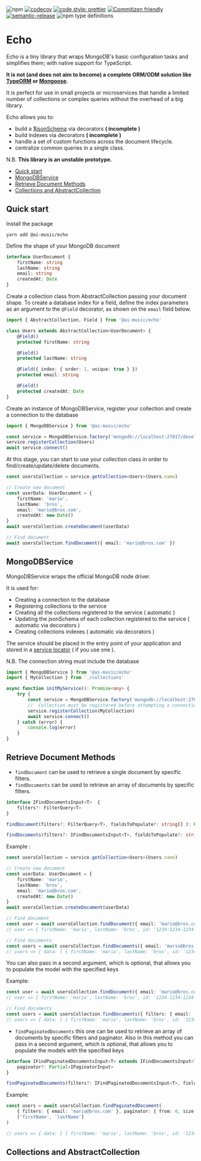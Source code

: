 ![npm](https://img.shields.io/npm/v/@ai-music/echo?label=current%20version)
[![codecov](https://codecov.io/gh/ai-music/echo/branch/master/graph/badge.svg)](https://codecov.io/gh/ai-music/echo)
[![code style: prettier](https://img.shields.io/badge/code_style-prettier-ff69b4.svg?style=flat-square)](https://github.com/prettier/prettier)
[![Commitizen friendly](https://img.shields.io/badge/commitizen-friendly-brightgreen.svg)](http://commitizen.github.io/cz-cli/)
[![semantic-release](https://img.shields.io/badge/%20%20%F0%9F%93%A6%F0%9F%9A%80-semantic--release-e10079.svg)](https://github.com/semantic-release/semantic-release)
![npm type definitions](https://img.shields.io/npm/types/typescript)

# Echo

Echo is a tiny library that wraps MongoDB's basic configuration tasks and simplifies them; with native support for TypeScript.

**It is not (and does not aim to become) a complete ORM/ODM solution like [TypeORM](https://github.com/typeorm/typeorm) or [Mongoose](https://mongoosejs.com/).**

It is perfect for use in small projects or microservices that handle a limited number of collections or complex queries without the overhead of a big library.

Echo allows you to:

-   build a [\$jsonSchema](https://docs.mongodb.com/manual/reference/operator/query/jsonSchema/) via decorators **( incomplete )**
-   build indexes via decorators **( incomplete )**
-   handle a set of custom functions across the document lifecycle.
-   centralize common queries in a single class.

N.B.
**This library is an unstable prototype.**

-   [Quick start](#quick-start)
-   [MongoDBService](#MongoDBService)
-   [Retrieve Document Methods](#retrieve-document-methods)
-   [Collections and AbstractCollection](#collections-and-abstractcollection)

## Quick start

Install the package

```shell script
yarn add @ai-music/echo
```

Define the shape of your MongoDB document

```typescript
interface UserDocument {
    firstName: string
    lastName: string
    email: string
    createdAt: Date
}
```

Create a collection class from AbstractCollection passing your document shape. To create a database index for a field, define the index parameters as an argument to the `@Field` decorator, as shown on the `email` field below.

```typescript
import { AbstractCollection, Field } from '@ai-music/echo'

class Users extends AbstractCollection<UserDocument> {
    @Field()
    protected firstName: string

    @Field()
    protected lastName: string

    @Field({ index: { order: 1, unique: true } })
    protected email: string

    @Field()
    protected createdAt: Date
}
```

Create an instance of MongoDBService, register your collection and create a connection to the database

```typescript
import { MongoDBService } from '@ai-music/echo'

const service = MongoDBService.factory('mongodb://localhost:27017/development', { appName: 'MyService' })
service.registerCollection(Users)
await service.connect()
```

At this stage, you can start to use your collection class in order to find/create/update/delete documents.

```typescript
const usersCollection = service.getCollection<Users>(Users.name)

// Create new document
const userData: UserDocument = {
    firstName: 'mario',
    lastName: 'bros',
    email: 'mario@bros.com',
    createdAt: new Date()
}
await usersCollection.createDocument(userData)

// Find document
await usersCollection.findDocument({ email: 'mario@bros.com' })
```

## MongoDBService

MongoDBService wraps the official MongoDB node driver.

It is used for:

-   Creating a connection to the database
-   Registering collections to the service
-   Creating all the collections registered to the service ( automatic )
-   Updating the jsonSchema of each collection registered to the service ( automatic via decorators )
-   Creating collections indexes ( automatic via decorators )

The service should be placed in the entry point of your application and stored in a [service locator](https://en.wikipedia.org/wiki/Service_locator_pattern) ( if you use one ).

N.B.
The connection string must include the database

```typescript
import { MongoDBService } from '@ai-music/echo'
import { MyCollection } from './collections'

async function initMyService(): Promise<any> {
    try {
        const service = MongoDBService.factory('mongodb://localhost:27017/development', { appName: 'MyService' })
        //  Collection must be registered before attempting a connection
        service.registerCollection(MyCollection)
        await service.connect()
    } catch (error) {
        console.log(error)
    }
}
```

## Retrieve Document Methods

-   `findDocument` can be used to retrieve a single document by specific filters.
-   `findDocuments` can be used to retrieve an array of documents by specific filters.

```typescript
interface IFindDocumentsInput<T>  {
	filters?: FilterQuery<T>
}

findDocument(filters?: FilterQuery<T>, fieldsToPopulate?: string[] ): Promise<T | null>

findDocuments(filters?: IFindDocumentsInput<T>, fieldsToPopulate?: string[] ): Promise<IDocumentsResponse<T>>

```

Example :

```typescript
const usersCollection = service.getCollection<Users>(Users.name)

// Create new document
const userData: UserDocument = {
    firstName: 'mario',
    lastName: 'bros',
    email: 'mario@bros.com',
    createdAt: new Date()
}
await usersCollection.createDocument(userData)

// Find document
const user = await usersCollection.findDocument({ email: 'mario@bros.com' })
// user => { firstName: 'mario', lastName: 'bros', id: '1234-1234-1234-1234', email: 'mario@bros.com', createdAt: '2021-02-05T14:42:44.758Z' }

// Find documents
const users = await usersCollection.findDocuments({ email: 'mario@bros.com' })
// users => { data: [ { firstName: 'mario', lastName: 'bros', id: '1234-1234-1234-1234', email: 'mario@bros.com', createdAt: '2021-02-05T14:42:44.758Z' } ] }
```

You can also pass in a second argument, which is optional, that allows you to populate the model with the specified keys

Example:

```typescript
const user = await usersCollection.findDocument({ email: 'mario@bros.com' }, ['firstName', 'lastName'])
// user => { firstName: 'mario', lastName: 'bros', id: '1234-1234-1234-1234' }

// Find documents
const users = await usersCollection.findDocuments({ filters: { email: 'mario@bros.com' } }, ['firstName', 'lastName'])
// users => { data: [ { firstName: 'mario', lastName: 'bros', id: '1234-1234-1234-1234' } ] }
```

-   `findPaginatedDocuments` this one can be used to retrieve an array of documents by specific filters and paginator.
    Also in this method you can pass in a second argument, which is optional, that allows you to populate the models with the specified keys

```typescript
interface IFindPaginatedDocumentsInput<T> extends IFindDocumentsInput<T> {
	paginator?: Partial<IPaginatorInput>
}

findPaginatedDocuments(filters?: IFindPaginatedDocumentsInput<T>, fieldsToPopulate?: string[] ): Promise<IPaginatedDocumentsResponse<T>>
```

Example:

```typescript
const users = await usersCollection.findPaginatedDocument(
    { filters: { email: 'mario@bros.com' }, paginator: { from: 0, size: 2 } },
    ['firstName', 'lastName']
)

// users => { data: [ { firstName: 'mario', lastName: 'bros', id: '1234-1234-1234-1234' } ], paginator: { total: 1, from: 0, size: 2 } }
```

## Collections and AbstractCollection